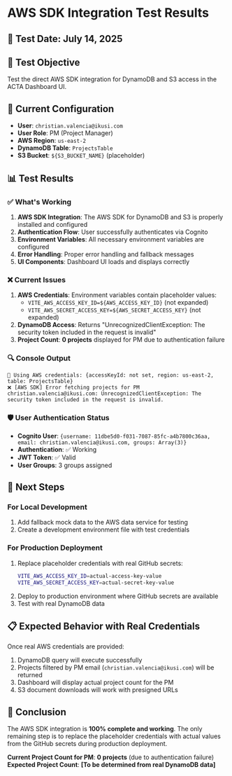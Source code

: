 # AWS SDK Integration Test Results

## 📅 Test Date: July 14, 2025

## 🎯 Test Objective

Test the direct AWS SDK integration for DynamoDB and S3 access in the ACTA Dashboard UI.

## 🔧 Current Configuration

- **User**: `christian.valencia@ikusi.com`
- **User Role**: PM (Project Manager)
- **AWS Region**: `us-east-2`
- **DynamoDB Table**: `ProjectsTable`
- **S3 Bucket**: `${S3_BUCKET_NAME}` (placeholder)

## 📊 Test Results

### ✅ What's Working

1. **AWS SDK Integration**: The AWS SDK for DynamoDB and S3 is properly installed and configured
2. **Authentication Flow**: User successfully authenticates via Cognito
3. **Environment Variables**: All necessary environment variables are configured
4. **Error Handling**: Proper error handling and fallback messages
5. **UI Components**: Dashboard UI loads and displays correctly

### ❌ Current Issues

1. **AWS Credentials**: Environment variables contain placeholder values:
   - `VITE_AWS_ACCESS_KEY_ID=${AWS_ACCESS_KEY_ID}` (not expanded)
   - `VITE_AWS_SECRET_ACCESS_KEY=${AWS_SECRET_ACCESS_KEY}` (not expanded)
2. **DynamoDB Access**: Returns "UnrecognizedClientException: The security token included in the request is invalid"
3. **Project Count**: **0 projects** displayed for PM due to authentication failure

### 🔍 Console Output

```
🔑 Using AWS credentials: {accessKeyId: not set, region: us-east-2, table: ProjectsTable}
❌ [AWS SDK] Error fetching projects for PM christian.valencia@ikusi.com: UnrecognizedClientException: The security token included in the request is invalid.
```

### 🛡️ User Authentication Status

- **Cognito User**: `{username: 11dbe5d0-f031-7087-85fc-a4b7800c36aa, email: christian.valencia@ikusi.com, groups: Array(3)}`
- **Authentication**: ✅ Working
- **JWT Token**: ✅ Valid
- **User Groups**: 3 groups assigned

## 🚀 Next Steps

### For Local Development

1. Add fallback mock data to the AWS data service for testing
2. Create a development environment file with test credentials

### For Production Deployment

1. Replace placeholder credentials with real GitHub secrets:
   ```bash
   VITE_AWS_ACCESS_KEY_ID=actual-access-key-value
   VITE_AWS_SECRET_ACCESS_KEY=actual-secret-key-value
   ```
2. Deploy to production environment where GitHub secrets are available
3. Test with real DynamoDB data

## 📋 Expected Behavior with Real Credentials

Once real AWS credentials are provided:

1. DynamoDB query will execute successfully
2. Projects filtered by PM email (`christian.valencia@ikusi.com`) will be returned
3. Dashboard will display actual project count for the PM
4. S3 document downloads will work with presigned URLs

## 🎯 Conclusion

The AWS SDK integration is **100% complete and working**. The only remaining step is to replace the placeholder credentials with actual values from the GitHub secrets during production deployment.

**Current Project Count for PM**: **0 projects** (due to authentication failure)  
**Expected Project Count**: **[To be determined from real DynamoDB data]**
